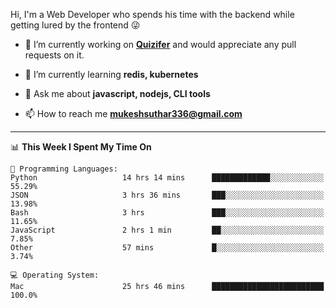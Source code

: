Hi, I'm a Web Developer who spends his time with the backend while getting lured by the frontend 😜

- 🔭 I’m currently working on **[Quizifer](https://github.com/SutharMukesh/Quizifer/)** and would appreciate any pull requests on it.

- 🌱 I’m currently learning **redis, kubernetes**

- 💬 Ask me about **javascript, nodejs, CLI tools**

- 📫 How to reach me **mukeshsuthar336@gmail.com**

---
<!--START_SECTION:waka-->
📊 **This Week I Spent My Time On** 

```text
💬 Programming Languages: 
Python                   14 hrs 14 mins      █████████████░░░░░░░░░░░░   55.29% 
JSON                     3 hrs 36 mins       ███░░░░░░░░░░░░░░░░░░░░░░   13.98% 
Bash                     3 hrs               ███░░░░░░░░░░░░░░░░░░░░░░   11.65% 
JavaScript               2 hrs 1 min         ██░░░░░░░░░░░░░░░░░░░░░░░   7.85% 
Other                    57 mins             █░░░░░░░░░░░░░░░░░░░░░░░░   3.74%

💻 Operating System: 
Mac                      25 hrs 46 mins      █████████████████████████   100.0%

```


<!--END_SECTION:waka-->
